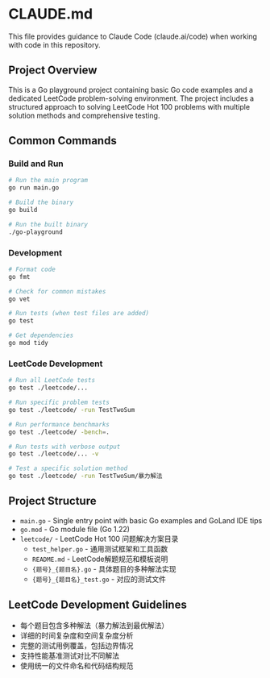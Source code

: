 # CLAUDE.md

This file provides guidance to Claude Code (claude.ai/code) when working with code in this repository.

## Project Overview

This is a Go playground project containing basic Go code examples and a dedicated LeetCode problem-solving environment. The project includes a structured approach to solving LeetCode Hot 100 problems with multiple solution methods and comprehensive testing.

## Common Commands

### Build and Run
```bash
# Run the main program
go run main.go

# Build the binary
go build

# Run the built binary
./go-playground
```

### Development
```bash
# Format code
go fmt

# Check for common mistakes
go vet

# Run tests (when test files are added)
go test

# Get dependencies
go mod tidy
```

### LeetCode Development
```bash
# Run all LeetCode tests
go test ./leetcode/...

# Run specific problem tests
go test ./leetcode/ -run TestTwoSum

# Run performance benchmarks
go test ./leetcode/ -bench=.

# Run tests with verbose output
go test ./leetcode/... -v

# Test a specific solution method
go test ./leetcode/ -run TestTwoSum/暴力解法
```

## Project Structure

- `main.go` - Single entry point with basic Go examples and GoLand IDE tips
- `go.mod` - Go module file (Go 1.22)
- `leetcode/` - LeetCode Hot 100 问题解决方案目录
  - `test_helper.go` - 通用测试框架和工具函数
  - `README.md` - LeetCode解题规范和模板说明
  - `{题号}_{题目名}.go` - 具体题目的多种解法实现
  - `{题号}_{题目名}_test.go` - 对应的测试文件

## LeetCode Development Guidelines

- 每个题目包含多种解法（暴力解法到最优解法）
- 详细的时间复杂度和空间复杂度分析
- 完整的测试用例覆盖，包括边界情况
- 支持性能基准测试对比不同解法
- 使用统一的文件命名和代码结构规范